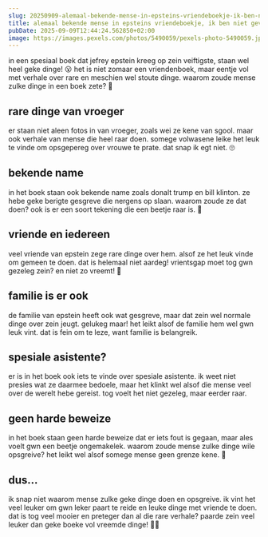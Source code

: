 ```yaml
---
slug: 20250909-alemaal-bekende-mense-in-epsteins-vriendeboekje-ik-ben-niet-gevraagt
title: alemaal bekende mense in epsteins vriendeboekje, ik ben niet gevraagt :(
pubDate: 2025-09-09T12:44:24.562850+02:00
image: https://images.pexels.com/photos/5490059/pexels-photo-5490059.jpeg
---
```

in een spesiaal boek dat jefrey epstein kreeg op zein veiftigste, staan wel heel geke dinge! 😮 het is niet zomaar een vriendenboek, maar eentje vol met verhale over rare en meschien wel stoute dinge. waarom zoude mense zulke dinge in een boek zete? 📖

## rare dinge van vroeger
er staan niet aleen fotos in van vroeger, zoals wei ze kene van sgool. maar ook verhale van mense die heel raar doen. somege volwasene leike het leuk te vinde om opsgepereg over vrouwe te prate. dat snap ik egt niet. 🙄

## bekende name
in het boek staan ook bekende name zoals donalt trump en bill klinton. ze hebe geke berigte gesgreve die nergens op slaan. waarom zoude ze dat doen? ook is er een soort tekening die een beetje raar is. 🤷

## vriende en iedereen
veel vriende van epstein zege rare dinge over hem. alsof ze het leuk vinde om gemeen te doen. dat is helemaal niet aardeg! vrientsgap moet tog gwn gezeleg zein? en niet zo vreemt! 🌸

## familie is er ook
de familie van epstein heeft ook wat gesgreve, maar dat zein wel normale dinge over zein jeugt. gelukeg maar! het leikt alsof de familie hem wel gwn leuk vint. dat is fein om te leze, want familie is belangreik. 

## spesiale asistente?
er is in het boek ook iets te vinde over spesiale asistente. ik weet niet presies wat ze daarmee bedoele, maar het klinkt wel alsof die mense veel over de werelt hebe gereist. tog voelt het niet gezeleg, maar eerder raar. 

## geen harde beweize
in het boek staan geen harde beweize dat er iets fout is gegaan, maar ales voelt gwn een beetje ongemakelek. waarom zoude mense zulke dinge wile opsgreive? het leikt wel alsof somege mense geen grenze kene. 🚫

## dus...
ik snap niet waarom mense zulke geke dinge doen en opsgreive. ik vint het veel leuker om gwn leker paart te reide en leuke dinge met vriende te doen. dat is tog veel mooier en preteger dan al die rare verhale? paarde zein veel leuker dan geke boeke vol vreemde dinge! 🐴😊
